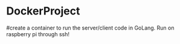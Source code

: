 # DockerProject

#create a container to run the server/client code in GoLang. Run on raspberry pi through ssh!
